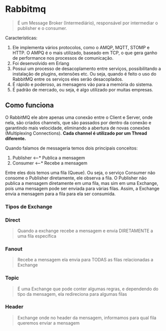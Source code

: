 # Rabbitmq

> É um Message Broker (Intermediário), responsável por intermediar o publisher e o consumer.

Características:

1. Ele implementa vários protocolos, como o AMQP, MQTT, STOMP e HTTP. O AMPQ é o mais utilizado, baseado em TCP, o que gera ganho de performance nos processos de comunicação.
2. Foi desenvolvido em Erlang
3. Possui um processo de desacoplamento entre serviços, possibilitando a instalação de plugins, extensões etc. Ou seja, quando é feito o uso do RabbitMQ entre os serviços eles serão desacoplados.
4. É rápido e poderoso, as mensagens vão para a memória do sistema.
5. É padrão de mercado, ou seja, é algo utilizado por muitas empresas.


## Como funciona

O RabbitMQ ele abre apenas uma conexão entre o Client e Server, onde nela, são criados channels, que são passados por dentro da conexão e garantindo mais velocidade, eliminando a abertura de novas conexões (Multiplexing Connections). **Cada channel é utilizado por um Thread diferente.**

Quando falamos de messageria temos dois principais conceitos:

1. Publisher <--* Publica a mensagem
2. Consumer <--* Recebe a mensagem

Entre eles dois temos uma fila (Queue). Ou seja, o serviço Consumer não consome o Publisher diretamente, ele observa a fila. O Publisher não publica a mensagem diretamente em uma fila, mas sim em uma Exchange, pois uma mensagem pode ser enviada para várias filas. Assim, a Exchange envia a mensagem para a fila para ela ser consumida.

### Tipos de Exchange

<h3>Direct</h3>

> Quando a exchange recebe a mensagem e envia DIRETAMENTE a uma fila específica

<h3>Fanout</h3>

> Recebe a mensagem ela envia para TODAS as filas relacionadas a Exchange

<h3>Topic</h3>

> É uma Exchange que pode conter algumas regras, e dependendo do tipo da mensagem, ela redireciona para algumas filas

<h3>Header</h3>

> Exchange onde no header da mensagem, informamos para qual fila queremos enviar a mensagem